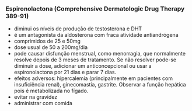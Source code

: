 ### **Espironolactona (Comprehensive Dermatologic Drug Therapy 389-91)**


- diminui os níveis de produção de testosterona e DHT  
- é um antagonista da aldosterona com fraca atividade antiandrógena  
- comprimidos de 25 e 50mg  
- dose usual de 50 a 200mg/dia  
- pode causar disfunção menstrual, como menorragia, que normalmente resolve depois de 3 meses de tratamento. Se não resolver pode-se diminuir a dose, adicionar um anticoncepcional ou usar a espironolactona por 21 dias e parar 7 dias.  
- efeitos adversos: hipercalemia (principalmente em pacientes com insuficiência renal), ginecomastia, gastrite. Observar a função hepática pois é metabolizada no fígado.  
- evitar na gravidez  
- administrar com comida

